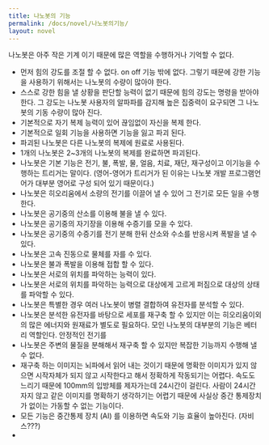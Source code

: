 ```yaml
---
title: 나노봇의 기능
permalink: /docs/novel/나노봇의기능/
layout: novel
---
```


나노봇은 아주 작은 기계 이기 때문에 많은 역할을 수행하거나 기억할 수 없다.
  - 먼저 힘의 강도를 조절 할 수 없다. on off 기능 밖에 없다. 그렇기 때문에 강한 기능을 사용하기 위해서는 나노봇의 수량이 많아야 한다.
  - 스스로 강한 힘을 낼 상황을 판단할 능력이 없기 때문에 힘의 강도는 명령을 받아야 한다. 그 강도는 나노봇 사용자의 알파파를 감지해 높은 집중력이 요구되면 그 나노봇의 기동 수량이 많아 진다.
  - 기본적으로 자기 복제 능력이 있어 끊임없이 자신을 복제 한다.
  - 기본적으로 일회 기능을 사용하면 기능을 잃고 파괴 된다.
  - 파괴된 나노봇은 다른 나노봇의 복제에 원료로 사용된다.
  - 1개의 나노봇은 2~3개의 나노봇의 복제를 완료하면 파괴된다.
  - 나노봇은 기본 기능은 전기, 불, 폭발, 물, 얼음, 치료, 재단, 재구성이고 이기능을 수행하는 트리거는 말이다. (영어-영어가 트리거가 된 이유는 나노봇 개발 프로그램언어가 대부분 영어로 구성 되어 있기 때문이다.)    
  - 나노봇은 히오리움에서 소량의 전기를 이끌어 낼 수 있어 그 전기로 모든 일을 수행한다.
  - 나노봇은 공기중의 산소를 이용해 불을 낼 수 있다.
  - 나노봇은 공기중의 자기장을 이용해 수증기를 모을 수 있다.
  - 나노봇은 공기중의 수증기를 전기 분해 한뒤 산소와 수소를 반응시켜 폭발을 낼 수 있다.
  - 나노봇은 고속 진동으로 물체를 자를 수 있다.
  - 나노봇은 불과 폭발을 이용해 접합 할 수 있다.
  - 나노봇은 서로의 위치를 파악하는 능력이 있다.
  - 나노봇은 서로의 위치를 파악하는 능력으로 대상에게 고르게 퍼짐으로 대상의 상태를 파악할 수 있다.
  - 나노봇은 특별한 경우 여러 나노봇이 병렬 결합하여 유전자를 분석할 수 있다.
  - 나노봇은 분석한 유전자를 바탕으로 세포를 재구축 할 수 있지만 이는 히오리움이외의 많은 에너지와 원재료가 별도로 필요하다. 모인 나노봇의 대부분의 기능은 베터리 역할인다. 안정적인 전기를
  - 나노봇은 주변의 물질을 분해해서 재구축 할 수 있지만 복잡한 기능까지 수행해 낼 수 없다.
  - 재구축 하는 이미지는 뇌파에서 읽어 내는 것이기 때문에 명확한 이미지가 있지 않으면 시작자체가 되지 않고 시작한다고 해서 정확하게 작동되기는 어렵다. 속도도 느리기 때문에 100mm의 입방체를 제자가는데 24시간이 걸린다. 사람이 24시간 자지 않고 같은 이미지를 명확하기 생각하기는 어렵기 때문에 사실상 중간 통제장치가 없이는 가동할 수 없는 기능이다.
  - 모든 기능은 중간통제 장치 (AI) 를 이용하면 속도와 기능 효율이 높아진다. (자비스???)
  -
